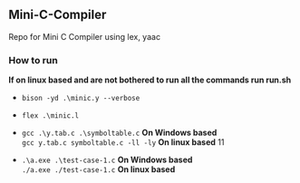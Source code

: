 ## Mini-C-Compiler

Repo for Mini C Compiler using lex, yaac

### How to run

**If on linux based and are not bothered to run all the commands run run.sh**


* `bison -yd .\minic.y --verbose`

* `flex .\minic.l`

* `gcc .\y.tab.c .\symboltable.c` **On Windows based** <br/> `gcc y.tab.c symboltable.c -ll -ly`  **On linux based**
11

* `.\a.exe .\test-case-1.c` **On Windows based** <br /> `./a.exe ./test-case-1.c` **On linux based**
